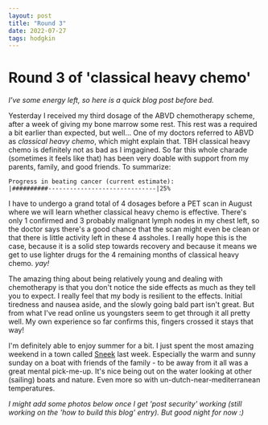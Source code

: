 ```yaml
---
layout: post
title: "Round 3"
date: 2022-07-27
tags: hodgkin
---
```


# Round 3 of 'classical heavy chemo'
_I've some energy left, so here is a quick blog post before bed._

Yesterday I received my third dosage of the ABVD chemotherapy scheme, after a week of giving my bone marrow some rest. This rest was a required a bit earlier than expected, but well... One of my doctors referred to ABVD as _classical heavy chemo_, which might explain that. TBH classical heavy chemo is definitely not as bad as I imgagined. So far this whole charade (sometimes it feels like that) has been very doable with support from my parents, family, and good friends. To summarize:

```
Progress in beating cancer (current estimate):
|##########------------------------------|25%
```

I have to undergo a grand total of 4 dosages before a PET scan in August where we will learn whether classical heavy chemo is effective. There's only 1 confirmed and 3 probably malignant lymph nodes in my chest left, so the doctor says there's a good chance that the scan might even be clean or that there is little activity left in these 4 assholes. I really hope this is the case, because it is a solid step towards recovery and because it means we get to use lighter drugs for the 4 remaining months of classical heavy chemo. _yay!_

The amazing thing about being relatively young and dealing with chemotherapy is that you don't notice the side effects as much as they tell you to expect. I really feel that my body is resilient to the effects. Initial tiredness and nausea aside, and the slowly going bald part isn't great. But from what I've read online us youngsters seem to get through it all pretty well. My own experience so far confirms this, fingers crossed it stays that way! 

I'm definitely able to enjoy summer for a bit. I just spent the most amazing weekend in a town called [Sneek](https://en.wikipedia.org/wiki/Sneek) last week. Especially the warm and sunny sunday on a boat with friends of the family - to be away from it all was a great mental pick-me-up. It's nice being out on the water looking at other (sailing) boats and nature. Even more so with un-dutch-near-mediterranean temperatures. 

_I might add some photos below once I get 'post security' working (still working on the 'how to build this blog' entry). But good night for now :)_
